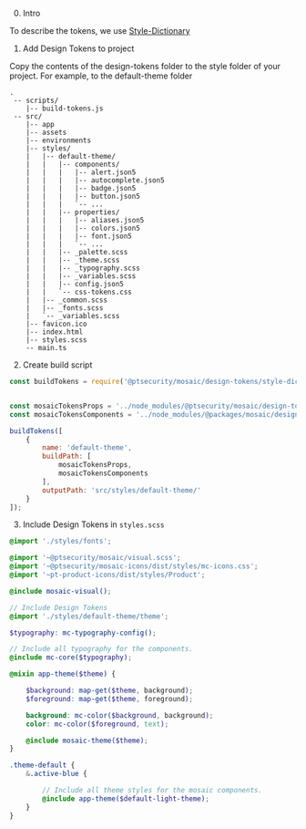 0. Intro

To describe the tokens, we use [Style-Dictionary](https://amzn.github.io/style-dictionary/#/architecture)


1. Add Design Tokens to project

Copy the contents of the design-tokens folder to the style folder of your project.
For example, to the default-theme folder

```
.
 -- scripts/
    |-- build-tokens.js
 -- src/
    |-- app
    |-- assets
    |-- environments
    |-- styles/
    |   |-- default-theme/
    |   |   |-- components/
    |   |   |   |-- alert.json5
    |   |   |   |-- autocomplete.json5
    |   |   |   |-- badge.json5
    |   |   |   |-- button.json5
    |   |   |   `-- ...
    |   |   |-- properties/
    |   |   |   |-- aliases.json5
    |   |   |   |-- colors.json5
    |   |   |   |-- font.json5
    |   |   |   `-- ...
    |   |   |-- _palette.scss
    |   |   |-- _theme.scss
    |   |   |-- _typography.scss
    |   |   |-- _variables.scss
    |   |   |-- config.json5
    |   |   `-- css-tokens.css
    |   |-- _common.scss
    |   |-- _fonts.scss
    |   `-- _variables.scss
    |-- favicon.ico
    |-- index.html
    |-- styles.scss
    -- main.ts
```



2. Create build script

```javascript
const buildTokens = require('@ptsecurity/mosaic/design-tokens/style-dictionary/build');


const mosaicTokensProps = '../node_modules/@ptsecurity/mosaic/design-tokens/tokens/properties/**/*.json5';
const mosaicTokensComponents = '../node_modules/@packages/mosaic/design-tokens/tokens/components/**/*.json5';

buildTokens([
    {
        name: 'default-theme',
        buildPath: [
            mosaicTokensProps,
            mosaicTokensComponents
        ],
        outputPath: 'src/styles/default-theme/'
    }
]);

```

3. Include Design Tokens in ```styles.scss```

```scss
@import './styles/fonts';

@import '~@ptsecurity/mosaic/visual.scss';
@import '~@ptsecurity/mosaic-icons/dist/styles/mc-icons.css';
@import '~pt-product-icons/dist/styles/Product';

@include mosaic-visual();

// Include Design Tokens
@import './styles/default-theme/theme';

$typography: mc-typography-config();

// Include all typography for the components.
@include mc-core($typography);

@mixin app-theme($theme) {

    $background: map-get($theme, background);
    $foreground: map-get($theme, foreground);

    background: mc-color($background, background);
    color: mc-color($foreground, text);

    @include mosaic-theme($theme);
}

.theme-default {
    &.active-blue {

        // Include all theme styles for the mosaic components.
        @include app-theme($default-light-theme);
    }
}

```
